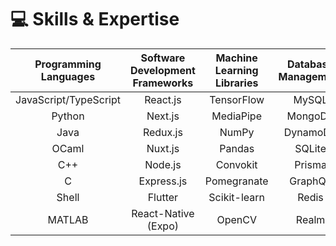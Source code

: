 # 💻 Skills & Expertise

| Programming Languages | Software Development Frameworks | Machine Learning Libraries | Database Management | Cloud & DevOps Tools |
| :-: | :-: | :-: | :-: | :-: |
| JavaScript/TypeScript | React.js | TensorFlow | MySQL | AWS |
| Python | Next.js | MediaPipe | MongoDB | GCP |
| Java | Redux.js | NumPy | DynamoDB | Docker |
| OCaml | Nuxt.js | Pandas | SQLite | Kubernetes |
| C++ | Node.js | Convokit | Prisma | Heroku |
| C | Express.js | Pomegranate | GraphQL | Netlify |
| Shell | Flutter | Scikit-learn | Redis | Vercel |
| MATLAB | React-Native (Expo) | OpenCV | Realm | Okteto |
